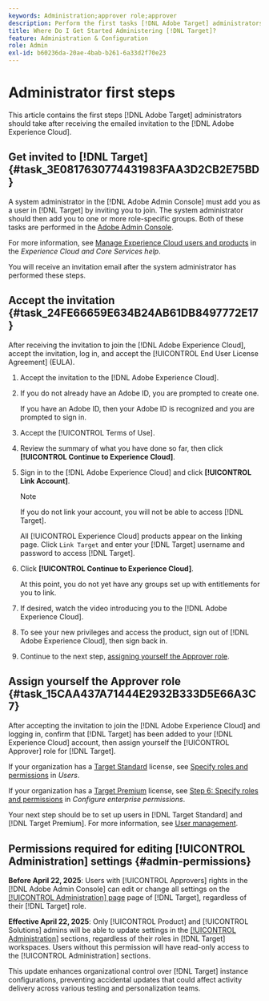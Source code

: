 ```yaml
---
keywords: Administration;approver role;approver
description: Perform the first tasks [!DNL Adobe Target] administrators should take after receiving the emailed invitation to the [!DNL Adobe Experience Cloud].
title: Where Do I Get Started Administering [!DNL Target]?
feature: Administration & Configuration
role: Admin
exl-id: b60236da-20ae-4bab-b261-6a33d2f70e23
---
```

# Administrator first steps

This article contains the first steps [!DNL Adobe Target] administrators should take after receiving the emailed invitation to the [!DNL Adobe Experience Cloud].

## Get invited to [!DNL Target] {#task_3E0817630774431983FAA3D2CB2E75BD}

A system administrator in the [!DNL Adobe Admin Console] must add you as a user in [!DNL Target] by inviting you to join. The system administrator should then add you to one or more role-specific groups. Both of these tasks are performed in the [Adobe Admin Console](https://adminconsole.adobe.com).

For more information, see [Manage Experience Cloud users and products](https://experienceleague.adobe.com/docs/core-services/interface/manage-users-and-products/admin-getting-started.html) in the *Experience Cloud and Core Services help*.

You will receive an invitation email after the system administrator has performed these steps.

## Accept the invitation {#task_24FE66659E634B24AB61DB8497772E17}

After receiving the invitation to join the [!DNL Adobe Experience Cloud], accept the invitation, log in, and accept the [!UICONTROL End User License Agreement] (EULA).

1. Accept the invitation to the [!DNL Adobe Experience Cloud].
1. If you do not already have an Adobe ID, you are prompted to create one.

   If you have an Adobe ID, then your Adobe ID is recognized and you are prompted to sign in. 
1. Accept the [!UICONTROL Terms of Use].
1. Review the summary of what you have done so far, then click **[!UICONTROL Continue to Experience Cloud]**.
1. Sign in to the [!DNL Adobe Experience Cloud] and click **[!UICONTROL Link Account]**.

   >[!NOTE]
   >
   >If you do not link your account, you will not be able to access [!DNL Target].

   All [!UICONTROL Experience Cloud] products appear on the linking page. Click `Link Target` and enter your [!DNL Target] username and password to access [!DNL Target]. 
1. Click **[!UICONTROL Continue to Experience Cloud]**.

   At this point, you do not yet have any groups set up with entitlements for you to link. 
1. If desired, watch the video introducing you to the [!DNL Adobe Experience Cloud].
1. To see your new privileges and access the product, sign out of [!DNL Adobe Experience Cloud], then sign back in.
1. Continue to the next step, [assigning yourself the Approver role](/help/main/administrating-target/start-target.md#task_15CAA437A71444E2932B333D5E66A3C7).

## Assign yourself the Approver role {#task_15CAA437A71444E2932B333D5E66A3C7}

After accepting the invitation to join the [!DNL Adobe Experience Cloud] and logging in, confirm that [!DNL Target] has been added to your [!DNL Experience Cloud] account, then assign yourself the [!UICONTROL Approver] role for [!DNL Target].

If your organization has a [Target Standard](/help/main/c-intro/intro.md#section_ACD5EFF17AAB4E979CBEFA0145CCD905) license, see [Specify roles and permissions](/help/main/administrating-target/c-user-management/c-user-management/user-management.md#roles-permissions) in *Users*.

If your organization has a [Target Premium](/help/main/c-intro/intro.md#premium) license, see [Step 6: Specify roles and permissions](/help/main/administrating-target/c-user-management/property-channel/properties-overview.md#section_8C425E43E5DD4111BBFC734A2B7ABC80) in *Configure enterprise permissions*.

Your next step should be to set up users in [!DNL Target Standard] and [!DNL Target Premium]. For more information, see [User management](/help/main/administrating-target/c-user-management/user-management.md).

## Permissions required for editing [!UICONTROL Administration] settings {#admin-permissions}

**Before April 22, 2025**: Users with [!UICONTROL Approvers] rights in the [!DNL Adobe Admin Console] can edit or change all settings on the [[!UICONTROL Administration] page](/help/main/administrating-target/administrating-target.md) page of [!DNL Target], regardless of their [!DNL Target] role.

**Effective April 22, 2025**: Only [!UICONTROL Product] and [!UICONTROL Solutions] admins will be able to update settings in the [[!UICONTROL Administration]](/help/main/administrating-target/administrating-target.md) sections, regardless of their roles in [!DNL Target] workspaces. Users without this permission will have read-only access to the [!UICONTROL Administration] sections.

This update enhances organizational control over [!DNL Target] instance configurations, preventing accidental updates that could affect activity delivery across various testing and personalization teams.

